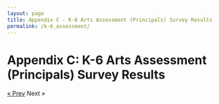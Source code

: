 ```yaml
---
layout: page
title: Appendix C - K-6 Arts Assessment (Principals) Survey Results
permalink: /k-6_assessment/
---
```


# Appendix C: K-6 Arts Assessment (Principals) Survey Results


<!-- Pagination -->
<div class="pagination">
  <a class="pagination-item older" href="{{ site.baseurl }}/research">&laquo; Prev</a>
  <span class="pagination-item newer">Next &raquo;</span>
</div>
